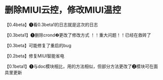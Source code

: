 # 删除MIUI云控，修改MIUI温控
 【0.4beta】❶看0.3beta1的日志就是这次的日志

 【0.3beta1】❶删除crond❷更改了修改方式   ！！重大问题！！已经在救砖了

 【0.3beta】可能修复了重启的bug

 【0.2beta】修复MIUI智能省电

 【0.1beta1】❶与doc模块相比，用的方法相似，但部分方法更改了❷模块可在面具里更新
